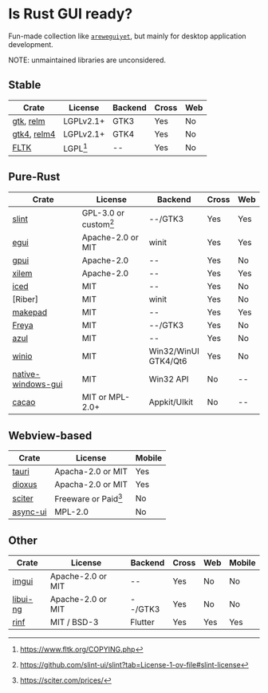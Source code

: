 # Is Rust GUI ready?

Fun-made collection like [`areweguiyet`](https://areweguiyet.com/), but mainly for desktop application development.

NOTE: unmaintained libraries are unconsidered.

## Stable

[gtk]: https://docs.rs/gtk/
[relm]: https://docs.rs/relm/
[gtk4]: https://docs.rs/gtk4/
[relm4]: https://docs.rs/relm4/

[^1]: https://www.fltk.org/COPYING.php

[FLTK]: https://fltk-rs.github.io/fltk-book/

| Crate           | License   | Backend | Cross | Web |
| --------------- | --------- | ------- | ----- | --- |
| [gtk], [relm]   | LGPLv2.1+ | GTK3    | Yes   | No  |
| [gtk4], [relm4] | LGPLv2.1+ | GTK4    | Yes   | No  |
| [FLTK]          | LGPL[^1]  | --      | Yes   | No  |

## Pure-Rust

[egui]: https://www.egui.rs/
[iced]: https://iced.rs/
[slint]: https://slint.dev/
[native-windows-gui]: https://gabdube.github.io/native-windows-gui/native-windows-docs/index.html
[cacao]: https://github.com/ryanmcgrath/cacao
[gpui]: https://www.gpui.rs/
[Freya]: https://freyaui.dev/
[makepad]: https://makepad.dev/
[winio]: https://github.com/compio-rs/winio
[azul]: https://azul.rs/
[xilem]: https://github.com/linebender/xilem
[Ribir]: https://github.com/RibirX/Ribir

[^2]: https://github.com/slint-ui/slint?tab=License-1-ov-file#slint-license

| Crate                | License               | Backend      | Cross | Web |
| -------------------- | --------------------- | ------------ | ----- | --- |
| [slint]              | GPL-3.0 or custom[^2] | --/GTK3      | Yes   | Yes |
| [egui]               | Apache-2.0 or MIT     | winit        | Yes   | Yes |
| [gpui]               | Apache-2.0            | --           | Yes   | No  |
| [xilem]              | Apache-2.0            | --           | Yes   | Yes |
| [iced]               | MIT                   | --           | Yes   | No  |
| [Riber]              | MIT                   | winit        | Yes   | No  |
| [makepad]            | MIT                   | --           | Yes   | Yes |
| [Freya]              | MIT                   | --/GTK3      | Yes   | No  |
| [azul]               | MIT                   | --           | Yes   | No  |
| [winio]              | MIT                   | Win32/WinUI<br>GTK4/Qt6  | Yes   | No  |
| [native-windows-gui] | MIT                   | Win32 API    | No    | --  |
| [cacao]              | MIT or MPL-2.0+       | Appkit/UIkit | No    | --  |

## Webview-based

[tauri]: https://tauri.app/
[dioxus]: https://dioxuslabs.com/
[sciter]: https://sciter.com/
[async-ui]: https://github.com/wishawa/async_ui

[^3]: https://sciter.com/prices/

| Crate      | License              | Mobile |
| ---------- | -------------------- | ------ |
| [tauri]    | Apacha-2.0 or MIT    | Yes    |
| [dioxus]   | Apacha-2.0 or MIT    | Yes    |
| [sciter]   | Freeware or Paid[^3] | No     |
| [async-ui] | MPL-2.0              | No     |

## Other

[imgui]: https://docs.rs/imgui
[libui-ng]: https://github.com/libui-rs/libui
[rinf]: https://github.com/cunarist/rinf

| Crate      | License           | Backend | Cross | Web | Mobile |
| ---------- | ----------------- | ------- | ----- | --- | ------ |
| [imgui]    | Apache-2.0 or MIT | --      | Yes   | No  | No     |
| [libui-ng] | Apache-2.0 or MIT | --/GTK3 | Yes   | No  | No     |
| [rinf]     | MIT / BSD-3       | Flutter | Yes   | Yes | Yes    |
